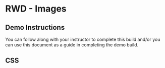 # RWD - Images

## Demo Instructions
You can follow along with your instructor to complete this build and/or you can use this document as a guide in completing the demo build.

## CSS